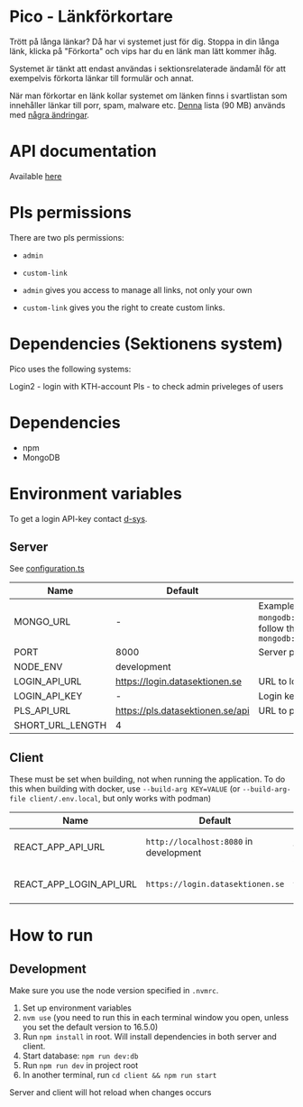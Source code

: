 # Pico - Länkförkortare
Trött på långa länkar? Då har vi systemet just för dig. Stoppa in din långa länk, klicka på "Förkorta" och vips har du en länk man lätt kommer ihåg.

Systemet är tänkt att endast användas i sektionsrelaterade ändamål för att exempelvis förkorta länkar till formulär och annat.

När man förkortar en länk kollar systemet om länken finns i svartlistan som innehåller länkar till porr, spam, malware etc. [Denna](https://github.com/blocklistproject/Lists/blob/master/everything.txt) lista (90 MB) används med [några ändringar](https://github.com/datasektionen/pico/commits/master/resources).

# API documentation
Available [here](https://duckumentation.datasektionen.se/pico)

# Pls permissions
There are two pls permissions:
- `admin`
- `custom-link`

- `admin` gives you access to manage all links, not only your own
- `custom-link` gives you the right to create custom links.

# Dependencies (Sektionens system)
Pico uses the following systems:

Login2 - login with KTH-account
Pls - to check admin priveleges of users

# Dependencies
- npm
- MongoDB

# Environment variables

To get a login API-key contact <a href="mailto:d-sys@datasektionen.se">d-sys</a>.

## Server
See [configuration.ts](configuration.ts)

| Name                      | Default                                   | Description                                                                                 |
| ------------------------- | ----------------------------------------- | ------------------------------------------------------------------------------------------- |
| MONGO_URL                 | -                                         | Example: `mongodb://localhost:27017/pico`, follow the schema: `mongodb://HOST:PORT/DB_NAME` |
| PORT                      | 8000                                      | Server port                                                                                 |
| NODE_ENV                  | development                               |                                                                                             |
| LOGIN_API_URL             | https://login.datasektionen.se            | URL to login                                                                                |
| LOGIN_API_KEY             | -                                         | Login key                                                                                   |
| PLS_API_URL               | https://pls.datasektionen.se/api          | URL to pls api                                                                              |
| SHORT_URL_LENGTH          | 4                                         |                                                                                             |

## Client

These must be set when building, not when running the application. To do this when building with docker, use `--build-arg KEY=VALUE` (or `--build-arg-file client/.env.local`, but only works with podman)

| Name                      | Default                                   | Description                                               |
| ------------------------- | ----------------------------------------- | --------------------------------------------------------- |
| REACT_APP_API_URL         | `http://localhost:8080` in development    | Used to fetch the API                                     |
| REACT_APP_LOGIN_API_URL   | `https://login.datasektionen.se`          | Used to fetch the login token                             |

# How to run
## Development
Make sure you use the node version specified in `.nvmrc`.

1. Set up environment variables
1. `nvm use` (you need to run this in each terminal window you open, unless you set the default version to 16.5.0)
1. Run `npm install` in root. Will install dependencies in both server and client.
1. Start database: `npm run dev:db`
1. Run `npm run dev` in project root
1. In another terminal, run `cd client && npm run start`

Server and client will hot reload when changes occurs
